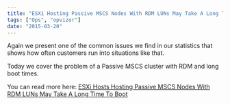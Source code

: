 ```yaml
---
title: "ESXi Hosting Passive MSCS Nodes With RDM LUNs May Take A Long Time To Boot"
tags: ["Ops", "opvizor"]
date: "2015-03-20"
---
```


Again we present one of the common issues we find in our statistics that shows how often customers run into situations like that.

Today we cover the problem of a Passive MSCS cluster with RDM and long boot times.

You can read more here: [ESXi Hosts Hosting Passive MSCS Nodes With RDM LUNs May Take A Long Time To Boot](https://www.opvizor.com/esx-esxi-hosts-hosting-passive-mscs-nodes-with-rdm-luns-may-take-a-long-time-to-boot/ "ESXi Hosts Hosting Passive MSCS Nodes With RDM LUNs May Take A Long Time To Boot")
